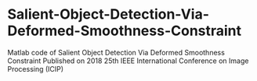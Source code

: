 # Salient-Object-Detection-Via-Deformed-Smoothness-Constraint
Matlab code of Salient Object Detection Via Deformed Smoothness Constraint Published on 2018 25th IEEE International Conference on Image Processing (ICIP) 

